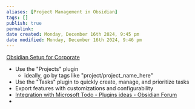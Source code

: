 ```yaml
---
aliases: [Project Management in Obsidian]
tags: []
publish: true
permalink: 
date created: Monday, December 16th 2024, 9:45 pm
date modified: Monday, December 16th 2024, 9:46 pm
---
```


[Obsidian Setup for Corporate](../Obsidian%20Setup%20for%20Corporate/Obsidian%20Setup%20for%20Corporate.md)

- Use the "Projects" plugin
	- ideally, go by tags like "project/project_name_here"
- Use the "Tasks" plugin to quickly create, manage, and prioritize tasks
- Export features with customizations and configurability
- [Integration with Microsoft Todo - Plugins ideas - Obsidian Forum](https://forum.obsidian.md/t/integration-with-microsoft-todo/51156/19)
- 